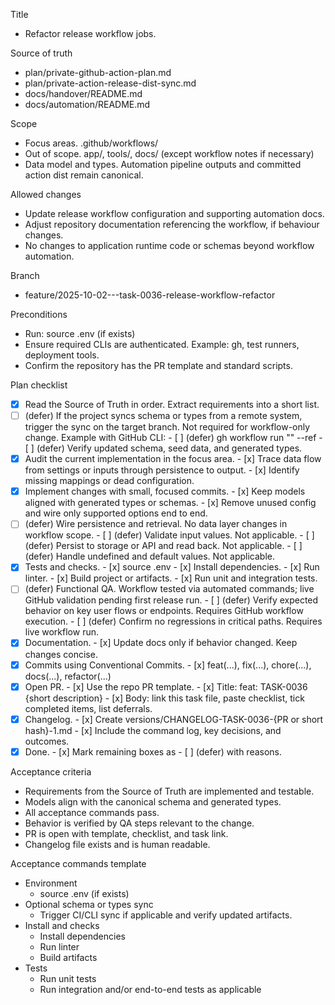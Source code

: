 Title
- Refactor release workflow jobs.

Source of truth
- plan/private-github-action-plan.md
- plan/private-action-release-dist-sync.md
- docs/handover/README.md
- docs/automation/README.md

Scope
- Focus areas. .github/workflows/
- Out of scope. app/, tools/, docs/ (except workflow notes if necessary)
- Data model and types. Automation pipeline outputs and committed action dist remain canonical.

Allowed changes
- Update release workflow configuration and supporting automation docs.
- Adjust repository documentation referencing the workflow, if behaviour changes.
- No changes to application runtime code or schemas beyond workflow automation.

Branch
- feature/2025-10-02---task-0036-release-workflow-refactor

Preconditions
- Run: source .env (if exists)
- Ensure required CLIs are authenticated. Example: gh, test runners, deployment tools.
- Confirm the repository has the PR template and standard scripts.

Plan checklist
- [x] Read the Source of Truth in order. Extract requirements into a short list.
- [ ] (defer) If the project syncs schema or types from a remote system, trigger the sync on the target branch. Not required for workflow-only change.
      Example with GitHub CLI:
      - [ ] (defer) gh workflow run "<WORKFLOW NAME>" --ref <BRANCH>
      - [ ] (defer) Verify updated schema, seed data, and generated types.
- [x] Audit the current implementation in the focus area.
      - [x] Trace data flow from settings or inputs through persistence to output.
      - [x] Identify missing mappings or dead configuration.
- [x] Implement changes with small, focused commits.
      - [x] Keep models aligned with generated types or schemas.
      - [x] Remove unused config and wire only supported options end to end.
- [ ] (defer) Wire persistence and retrieval. No data layer changes in workflow scope.
      - [ ] (defer) Validate input values. Not applicable.
      - [ ] (defer) Persist to storage or API and read back. Not applicable.
      - [ ] (defer) Handle undefined and default values. Not applicable.
- [x] Tests and checks.
      - [x] source .env
      - [x] Install dependencies.
      - [x] Run linter.
      - [x] Build project or artifacts.
      - [x] Run unit and integration tests.
- [ ] (defer) Functional QA. Workflow tested via automated commands; live GitHub validation pending first release run.
      - [ ] (defer) Verify expected behavior on key user flows or endpoints. Requires GitHub workflow execution.
      - [ ] (defer) Confirm no regressions in critical paths. Requires live workflow run.
- [x] Documentation.
      - [x] Update docs only if behavior changed. Keep changes concise.
- [x] Commits using Conventional Commits.
      - [x] feat(...), fix(...), chore(...), docs(...), refactor(...)
- [x] Open PR.
      - [x] Use the repo PR template.
      - [x] Title: feat: TASK-0036 {short description}
      - [x] Body: link this task file, paste checklist, tick completed items, list deferrals.
- [x] Changelog.
      - [x] Create versions/CHANGELOG-TASK-0036-{PR or short hash}-1.md
      - [x] Include the command log, key decisions, and outcomes.
- [x] Done.
      - [x] Mark remaining boxes as - [ ] (defer) with reasons.

Acceptance criteria
- Requirements from the Source of Truth are implemented and testable.
- Models align with the canonical schema and generated types.
- All acceptance commands pass.
- Behavior is verified by QA steps relevant to the change.
- PR is open with template, checklist, and task link.
- Changelog file exists and is human readable.

Acceptance commands template
- Environment
  - source .env (if exists)
- Optional schema or types sync
  - Trigger CI/CLI sync if applicable and verify updated artifacts.
- Install and checks
  - Install dependencies
  - Run linter
  - Build artifacts
- Tests
  - Run unit tests
  - Run integration and/or end-to-end tests as applicable
